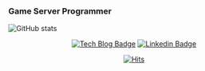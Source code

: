 ### Game Server Programmer

![GitHub stats](https://github-readme-stats.vercel.app/api?username=janghyeonjun&include_all_commits=true)


<div align=center>

[![Tech Blog Badge](http://img.shields.io/badge/-Tech%20blog(deprecated)-black?style=flat-square&logo=github&link=https://janghyeonjun.github.io/)](https://janghyeonjun.github.io/) 
[![Linkedin Badge](https://img.shields.io/badge/-LinkedIn-blue?style=flat-square&logo=Linkedin&logoColor=white&link=https://www.linkedin.com/in/janghyeonjun/)](https://www.linkedin.com/in/janghyeonjun/) 

</div>

<div align=center>

[![Hits](https://hits.seeyoufarm.com/api/count/incr/badge.svg?url=https%3A%2F%2Fgithub.com%2FJangHyeonJun)](https://hits.seeyoufarm.com) 

</div>
